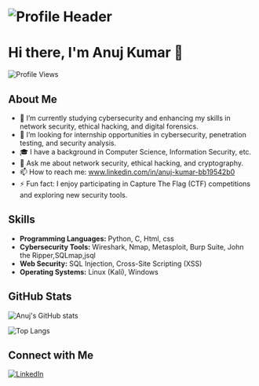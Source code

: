 # ![Profile Header](https://github.com/Anujthakurkumar/header/blob/main/320703656-c74e2f92-baf8-4c0f-a9a8-b92c550c3cb0%20(1).png)
# Hi there, I'm Anuj Kumar 👋

![Profile Views](https://komarev.com/ghpvc/?username=Anujthakurkumar&style=flat-square)

## About Me

- 🌱 I’m currently studying cybersecurity and enhancing my skills in network security, ethical hacking, and digital forensics.
- 💼 I’m looking for internship opportunities in cybersecurity, penetration testing, and security analysis.
- 🎓 I have a background in Computer Science, Information Security, etc.
- 💬 Ask me about network security, ethical hacking, and cryptography.
- 📫 How to reach me: www.linkedin.com/in/anuj-kumar-bb19542b0
- ⚡ Fun fact: I enjoy participating in Capture The Flag (CTF) competitions and exploring new security tools.

## Skills

- **Programming Languages:** Python, C, Html, css
- **Cybersecurity Tools:** Wireshark, Nmap, Metasploit, Burp Suite, John the Ripper,SQLmap,jsql
- **Web Security:**  SQL Injection, Cross-Site Scripting (XSS)
- **Operating Systems:** Linux (Kali), Windows

## GitHub Stats

![Anuj's GitHub stats](https://github-readme-stats.vercel.app/api?username=Anujthakurkumar&show_icons=true&theme=radical)


![Top Langs](https://github-readme-stats.vercel.app/api/top-langs/?username=Anujthakurkumar&layout=compact&theme=radical)

## Connect with Me

[![LinkedIn](https://img.shields.io/badge/LinkedIn-Connect-blue)](https://www.linkedin.com/in/anuj-kumar-bb19542b0)
